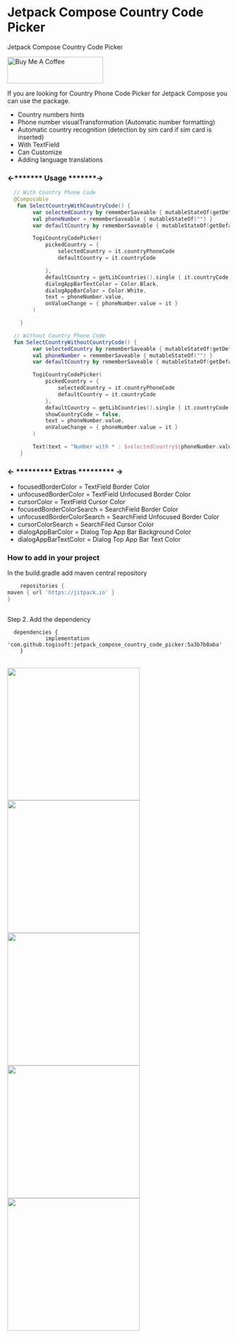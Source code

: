 # Jetpack Compose Country Code Picker
Jetpack Compose Country Code Picker

<a href="https://www.buymeacoffee.com/togitech" target="_blank"><img src="https://cdn.buymeacoffee.com/buttons/v2/default-yellow.png" alt="Buy Me A Coffee" style="height: 60px !important;width: 217px !important;" ></a>

If you are looking for Country Phone Code Picker for Jetpack Compose you can use the package.

* Country numbers hints
* Phone number visualTransformation (Automatic number formatting)
* Automatic country recognition (detection by sim card if sim card is inserted)
* With TextField
* Can Customize
* Adding language translations


<h3> <-******* Usage *******-> </h3>
  
  
```kotlin
  // With Country Phone Code
  @Composable
   fun SelectCountryWithCountryCode() {
        var selectedCountry by rememberSaveable { mutableStateOf(getDefaultCountryCode(this)) }
        val phoneNumber = rememberSaveable { mutableStateOf("") }
        var defaultCountry by rememberSaveable { mutableStateOf(getDefaultCountry(this))}

        TogiCountryCodePicker(
            pickedCountry = {
                selectedCountry = it.countryPhoneCode
                defaultCountry = it.countryCode

            },
            defaultCountry = getLibCountries().single { it.countryCode == defaultCountry },
            dialogAppBarTextColor = Color.Black,
            dialogAppBarColor = Color.White,
            text = phoneNumber.value,
            onValueChange = { phoneNumber.value = it }
        )

    }
```
  
  
```kotlin
  // Without Country Phone Code
  fun SelectCountryWithoutCountryCode() {
        var selectedCountry by rememberSaveable { mutableStateOf(getDefaultCountryCode(this)) }
        val phoneNumber = rememberSaveable { mutableStateOf("") }
        var defaultCountry by rememberSaveable { mutableStateOf(getDefaultCountry(this))}

        TogiCountryCodePicker(
            pickedCountry = {
                selectedCountry = it.countryPhoneCode
                defaultCountry = it.countryCode
            },
            defaultCountry = getLibCountries().single { it.countryCode == defaultCountry},
            showCountryCode = false,
            text = phoneNumber.value,
            onValueChange = { phoneNumber.value = it }
        )

        Text(text = "Number with * : $selectedCountry${phoneNumber.value}")
    }
```
  
  <h3><- ********* Extras ********* -></h3>
  
  * focusedBorderColor = TextField Border Color
  * unfocusedBorderColor = TextField Unfocused Border Color
  * cursorColor = TextField Cursor Color
  * focusedBorderColorSearch = SearchField Border Color
  * unfocusedBorderColorSearch = SearchField Unfocused Border Color
  * cursorColorSearch = SearchFiled Cursor Color
  * dialogAppBarColor = Dialog Top App Bar Background Color
  * dialogAppBarTextColor = Dialog Top App Bar Text Color

  
<h3> How to add in your project </h3>
 
In the build.gradle add maven central repository
    
    
    
```groovy
    repositories {
maven { url 'https://jitpack.io' }
}
    
```
Step 2. Add the dependency
```
  dependencies {
	        implementation 'com.github.togisoft:jetpack_compose_country_code_picker:5a3b7b0aba'
	}  
```    
    
    
    
<br>
<div class="row">
    <img src="screenshots/shot.gif" width="300"> 
  <img src="screenshots/1.jpg" width="300"> 
  <img src="screenshots/2.jpg" width="300"> 
  <img src="screenshots/3.jpg" width="300"> 
  <img src="screenshots/4.jpg" width="300"> 
 </div>
